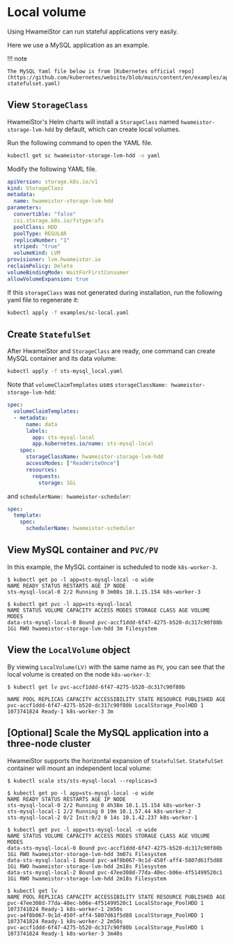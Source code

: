 # Local volume

Using HwameiStor can run stateful applications very easily.

Here we use a MySQL application as an example.

!!! note

    The MySQL Yaml file below is from [Kubernetes official repo](https://github.com/kubernetes/website/blob/main/content/en/examples/application/mysql/mysql-statefulset.yaml)

## View `StorageClass`

HwameiStor's Helm charts will install a `StorageClass` named `hwameistor-storage-lvm-hdd` by default, which can create local volumes.

Run the following command to open the YAML file.

```sh
kubectl get sc hwameistor-storage-lvm-hdd -o yaml
```

Modify the following YAML file.

```yaml
apiVersion: storage.k8s.io/v1
kind: StorageClass
metadata:
  name: hwameistor-storage-lvm-hdd
parameters:
  convertible: "false"
  csi.storage.k8s.io/fstype:xfs
  poolClass: HDD
  poolType: REGULAR
  replicaNumber: "1"
  striped: "true"
  volumeKind: LVM
provisioner: lvm.hwameistor.io
reclaimPolicy: Delete
volumeBindingMode: WaitForFirstConsumer
allowVolumeExpansion: true
```

If this `storageClass` was not generated during installation, run the following yaml file to regenerate it:

```sh
kubectl apply -f examples/sc-local.yaml
```

## Create `StatefulSet`

After HwameiStor and `StorageClass` are ready, one command can create MySQL container and its data volume:

```sh
kubectl apply -f sts-mysql_local.yaml
```

Note that `volumeClaimTemplates` uses `storageClassName: hwameistor-storage-lvm-hdd`:

```yaml
spec:
  volumeClaimTemplates:
  - metadata:
      name: data
      labels:
        app: sts-mysql-local
        app.kubernetes.io/name: sts-mysql-local
    spec:
      storageClassName: hwameistor-storage-lvm-hdd
      accessModes: ["ReadWriteOnce"]
      resources:
        requests:
          storage: 1Gi
```

and `schedulerName: hwameistor-scheduler`:

```yaml
spec:
  template:
    spec:
      schedulerName: hwameistor-scheduler
```

## View MySQL container and `PVC/PV`

In this example, the MySQL container is scheduled to node `k8s-worker-3`.

```console
$ kubectl get po -l app=sts-mysql-local -o wide
NAME READY STATUS RESTARTS AGE IP NODE
sts-mysql-local-0 2/2 Running 0 3m08s 10.1.15.154 k8s-worker-3

$ kubectl get pvc -l app=sts-mysql-local
NAME STATUS VOLUME CAPACITY ACCESS MODES STORAGE CLASS AGE VOLUME MODES
data-sts-mysql-local-0 Bound pvc-accf1ddd-6f47-4275-b520-dc317c90f80b 1Gi RWO hwameistor-storage-lvm-hdd 3m Filesystem
```

## View the `LocalVolume` object

By viewing `LocalVolume(LV)` with the same name as `PV`, you can see that the local volume is created on the node `k8s-worker-3`:

```console
$ kubectl get lv pvc-accf1ddd-6f47-4275-b520-dc317c90f80b

NAME POOL REPLICAS CAPACITY ACCESSIBILITY STATE RESOURCE PUBLISHED AGE
pvc-accf1ddd-6f47-4275-b520-dc317c90f80b LocalStorage_PoolHDD 1 1073741824 Ready-1 k8s-worker-3 3m
```

## [Optional] Scale the MySQL application into a three-node cluster

HwameiStor supports the horizontal expansion of `StatefulSet`. `StatefulSet` container will mount an independent local volume:

```console
$ kubectl scale sts/sts-mysql-local --replicas=3

$ kubectl get po -l app=sts-mysql-local -o wide
NAME READY STATUS RESTARTS AGE IP NODE
sts-mysql-local-0 2/2 Running 0 4h38m 10.1.15.154 k8s-worker-3
sts-mysql-local-1 2/2 Running 0 19m 10.1.57.44 k8s-worker-2
sts-mysql-local-2 0/2 Init:0/2 0 14s 10.1.42.237 k8s-worker-1

$ kubectl get pvc -l app=sts-mysql-local -o wide
NAME STATUS VOLUME CAPACITY ACCESS MODES STORAGE CLASS AGE VOLUME MODES
data-sts-mysql-local-0 Bound pvc-accf1ddd-6f47-4275-b520-dc317c90f80b 1Gi RWO hwameistor-storage-lvm-hdd 3m07s Filesystem
data-sts-mysql-local-1 Bound pvc-a4f8b067-9c1d-450f-aff4-5807d61f5d88 1Gi RWO hwameistor-storage-lvm-hdd 2m18s Filesystem
data-sts-mysql-local-2 Bound pvc-47ee308d-77da-40ec-b06e-4f51499520c1 1Gi RWO hwameistor-storage-lvm-hdd 2m18s Filesystem

$ kubectl get lv
NAME POOL REPLICAS CAPACITY ACCESSIBILITY STATE RESOURCE PUBLISHED AGE
pvc-47ee308d-77da-40ec-b06e-4f51499520c1 LocalStorage_PoolHDD 1 1073741824 Ready-1 k8s-worker-1 2m50s
pvc-a4f8b067-9c1d-450f-aff4-5807d61f5d88 LocalStorage_PoolHDD 1 1073741824 Ready-1 k8s-worker-2 2m50s
pvc-accf1ddd-6f47-4275-b520-dc317c90f80b LocalStorage_PoolHDD 1 1073741824 Ready-1 k8s-worker-3 3m40s
```
